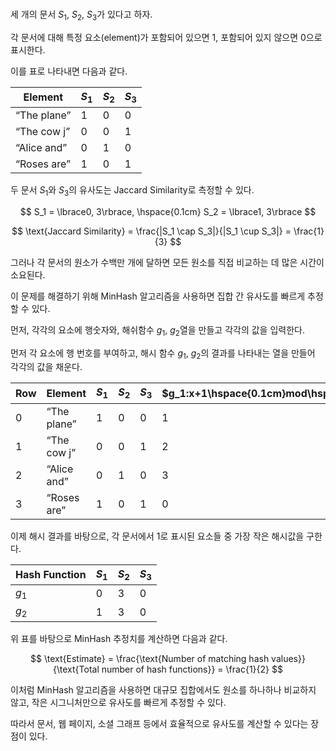 <br />

세 개의 문서 $S_1$, $S_2$, $S_3$가 있다고 하자.

각 문서에 대해 특정 요소(element)가 포함되어 있으면 1, 포함되어 있지 않으면 0으로 표시한다.

이를 표로 나타내면 다음과 같다.

| Element     | $S_1$ | $S_2$ | $S_3$ |
| ----------- | ----- | ----- | ----- |
| “The plane” | 1     | 0     | 0     |
| “The cow j” | 0     | 0     | 1     |
| “Alice and” | 0     | 1     | 0     |
| “Roses are” | 1     | 0     | 1     |

<p></p>

두 문서 $S_1$와 $S_3$의 유사도는 Jaccard Similarity로 측정할 수 있다.

$$
S_1 = \lbrace0, 3\rbrace, \hspace{0.1cm} S_2 = \lbrace1, 3\rbrace
$$

$$
\text{Jaccard Similarity} = \frac{|S_1 \cap S_3|}{|S_1 \cup S_3|} = \frac{1}{3}
$$

그러나 각 문서의 원소가 수백만 개에 달하면 모든 원소를 직접 비교하는 데 많은 시간이 소요된다.

<p></p>

이 문제를 해결하기 위해 MinHash 알고리즘을 사용하면 집합 간 유사도를 빠르게 추정할 수 있다.

먼저, 각각의 요소에 행숫자와, 해쉬함수 $g_1$, $g_2$열을 만들고 각각의 값을 입력한다.

먼저 각 요소에 행 번호를 부여하고, 해시 함수 $g_1$, $g_2$의 결과를 나타내는 열을 만들어 각각의 값을 채운다.

| Row | Element     | $S_1$ | $S_2$ | $S_3$ | $g_1:x+1\hspace{0.1cm}mod\hspace{0.1cm}4$ | $g_2:3x+1\hspace{0.1cm}mod\hspace{0.1cm}4$ |
| --- | ----------- | ----- | ----- | ----- | ----------------------------------------- | ------------------------------------------ |
| 0   | “The plane” | 1     | 0     | 0     | 1                                         | 1                                          |
| 1   | “The cow j” | 0     | 0     | 1     | 2                                         | 0                                          |
| 2   | “Alice and” | 0     | 1     | 0     | 3                                         | 3                                          |
| 3   | “Roses are” | 1     | 0     | 1     | 0                                         | 2                                          |

<p></p>

이제 해시 결과를 바탕으로, 각 문서에서 1로 표시된 요소들 중 가장 작은 해시값을 구한다.

| Hash Function | $S_1$ | $S_2$ | $S_3$ |
| ------------- | ----- | ----- | ----- |
| $g_1$         | 0     | 3     | 0     |
| $g_2$         | 1     | 3     | 0     |

<p></p>

위 표를 바탕으로 MinHash 추정치를 계산하면 다음과 같다.

$$
\text{Estimate} = \frac{\text{Number of matching hash values}}{\text{Total number of hash functions}} = \frac{1}{2}
$$

<p></p>

이처럼 MinHash 알고리즘을 사용하면 대규모 집합에서도 원소를 하나하나 비교하지 않고, 작은 시그니처만으로 유사도를 빠르게 추정할 수 있다.

따라서 문서, 웹 페이지, 소셜 그래프 등에서 효율적으로 유사도를 계산할 수 있다는 장점이 있다.

<br />
<br />
<br />
<br />
